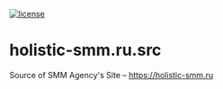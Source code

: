 [![license](https://img.shields.io/github/license/mashape/apistatus.svg?style=flat-square)](http://opensource.org/licenses/MIT)

# holistic-smm.ru.src
Source of SMM Agency's Site – https://holistic-smm.ru